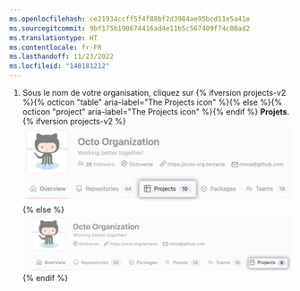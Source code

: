 ```yaml
---
ms.openlocfilehash: ce21934ccff5f4f88bf2d3984ae95bcd11e5a41e
ms.sourcegitcommit: 9bf175b190674416ad4e11b5c567409f74c00ad2
ms.translationtype: HT
ms.contentlocale: fr-FR
ms.lasthandoff: 11/23/2022
ms.locfileid: "148181212"
---
```

1. Sous le nom de votre organisation, cliquez sur {% ifversion projects-v2 %}{% octicon "table" aria-label="The Projects icon" %}{% else %}{% octicon "project" aria-label="The Projects icon" %}{% endif %} **Projets**.
  {% ifversion projects-v2 %}![Onglet Projets de votre organisation](/assets/images/help/organizations/organization-projects-tab-table.png){% else %}![Onglet Projets de votre organisation](/assets/images/help/organizations/organization-projects-tab-with-overview-tab.png){% endif %}
